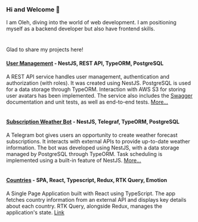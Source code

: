 ### Hi and Welcome 👋 </br>
I am Oleh, diving into the world of web development. I am positioning myself as a backend developer but also have frontend skills.

#

Glad to share my projects here!

 
#### [User Management](https://github.com/olozovyk/user-management) - NestJS, REST API, TypeORM, PostgreSQL
  
A REST API service handles user management, authentication and authorization (with roles). It was created using NestJS. PostgreSQL is used for a data storage through TypeORM. Interaction with AWS S3 for storing user avatars has been implemented. The service also includes the [Swagger](https://ec2-52-58-90-89.eu-central-1.compute.amazonaws.com/um/api/docs) documentation and unit tests, as well as end-to-end tests. [More…](https://github.com/olozovyk/user-management#user-management) </br></br>

#### [Subscription Weather Bot](https://github.com/olozovyk/subscription-weather-bot) - NestJS, Telegraf, TypeORM, PostgreSQL
    
A Telegram bot gives users an opportunity to create weather forecast subscriptions. It interacts with external APIs to provide up-to-date weather information. The bot was developed using NestJS, with a data storage managed by PostgreSQL through TypeORM. Task scheduling is implemented using a built-in feature of NestJS. [More…](https://github.com/olozovyk/subscription-weather-bot#subscription-weather-bot) </br></br>

#### [Countries](https://github.com/olozovyk/react-countries) - SPA, React, Typescript, Redux, RTK Query, Emotion
  
A Single Page Application built with React using TypeScript. The app fetches country information from an external API and displays key details about each country. RTK Query, alongside Redux, manages the application's state. [Link](https://rest-countries-ol.netlify.app/)